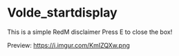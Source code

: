 # Volde_startdisplay
This is a simple RedM disclaimer
Press E to close the box!

Preview:
https://i.imgur.com/KmIZQXw.png
